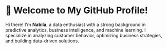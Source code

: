# 👋 Welcome to My GitHub Profile!

Hi there! I'm **Nabila**, a data enthusiast with a strong background in predictive analytics, business intelligence, and machine learning. I specialize in analyzing customer behavior, optimizing business strategies, and building data-driven solutions.
